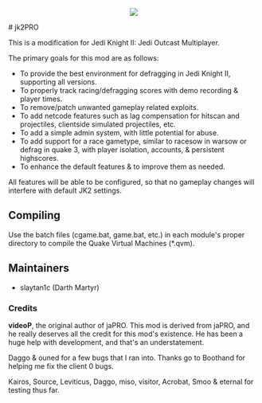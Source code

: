 <p align="center">
	<img src="http://t00.deviantart.net/0Z3QX2DdUdEd2U7oQreaW0h8NGY=/300x200/filters:fixed_height(100,100):origin()/pre10/11f6/th/pre/f/2016/050/4/6/jedi_knight__jedi_academy_logo_by_jadelune-d9scq42.png">
</p>
# jk2PRO

This is a modification for Jedi Knight II: Jedi Outcast Multiplayer.

The primary goals for this mod are as follows:

* To provide the best environment for defragging in Jedi Knight II, supporting all versions.
* To properly track racing/defragging scores with demo recording & player times.
* To remove/patch unwanted gameplay related exploits.
* To add netcode features such as lag compensation for hitscan and projectiles, clientside simulated projectiles, etc.
* To add a simple admin system, with little potential for abuse.
* To add support for a race gametype, similar to racesow in warsow or defrag in quake 3, with player isolation, accounts, & persistent highscores.
* To enhance the default features & to improve them as needed.  

All features will be able to be configured, so that no gameplay changes will interfere with default JK2 settings.

## Compiling
Use the batch files (cgame.bat, game.bat, etc.) in each module's proper directory to compile the Quake Virtual Machines (*.qvm).

## Maintainers
* slaytan1c (Darth Martyr)

### Credits
**videoP**, the original author of jaPRO.  This mod is derived from jaPRO, and he really deserves all the credit for this mod's existence.  He has been a huge help with development, and that's an understatement. 

Daggo & ouned for a few bugs that I ran into.  Thanks go to Boothand for helping me fix the client 0 bugs.  

Kairos, Source, Leviticus, Daggo, miso, visitor, Acrobat, Smoo & eternal for testing thus far.